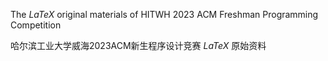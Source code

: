 
The $LaTeX$ original materials of HITWH 2023 ACM Freshman Programming Competition

哈尔滨工业大学威海2023ACM新生程序设计竞赛 $LaTeX$ 原始资料
